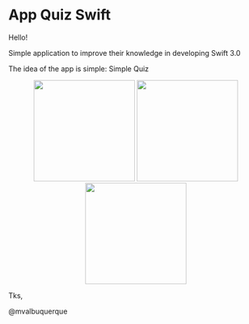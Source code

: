 # App Quiz Swift


Hello! 

 Simple application to improve their knowledge in developing Swift 3.0

The idea of the app is simple: Simple Quiz

<p align="center">
  <img src="https://github.com/mvalbuquerque/AppQuiz-Swift/blob/master/1.png" width="200"/>
 
  <img src="https://github.com/mvalbuquerque/AppQuiz-Swift/blob/master/2.png" width="200"/>

  <img src="https://github.com/mvalbuquerque/AppQuiz-Swift/blob/master/2.png" width="200"/>
</p>

Tks, 

@mvalbuquerque

